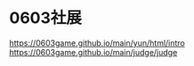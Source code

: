 # 0603社展
https://0603game.github.io/main/yun/html/intro
https://0603game.github.io/main/judge/judge
